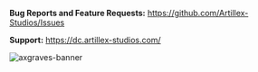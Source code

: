 **Bug Reports and Feature Requests:** https://github.com/Artillex-Studios/Issues

**Support:** https://dc.artillex-studios.com/

![axgraves-banner](https://github.com/Artillex-Studios/AxGraves/assets/52270269/771b2e74-58e4-4128-b822-099ec20802b0)

